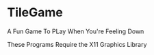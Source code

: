 # TileGame
A Fun Game To PLay When You're Feeling Down

These Programs Require the X11 Graphics Library
